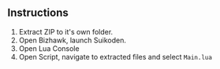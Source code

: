## Instructions
1. Extract ZIP to it's own folder.
2. Open Bizhawk, launch Suikoden.
3. Open Lua Console
4. Open Script, navigate to extracted files and select `Main.lua`
